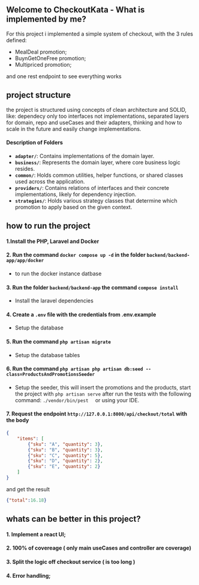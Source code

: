## Welcome to CheckoutKata -  What is implemented by me?

For this project i implemented a simple system of checkout, with the 3 rules defined: 
 - MealDeal promotion;
 - BuynGetOneFree promotion;
 - Multipriced promotion;

 and one rest endpoint to see everything works

## project structure

the project is structured using concepts of clean architecture and SOLID, like: dependecy only too interfaces not implementations, separated layers for domain, repo and useCases and their adapters, thinking and how to scale in the future and easily change implementations.

#### Description of Folders
- **`adapter/`**: Contains implementations of the domain layer.
- **`business/`**: Represents the domain layer, where core business logic resides.
- **`common/`**: Holds common utilities, helper functions, or shared classes used across the application.
- **`providers/`**: Contains relations of interfaces and their concrete implementations, likely for dependency injection.
- **`strategies/`**: Holds various strategy classes that determine which promotion to apply based on the given context.


## how to run the project

#### 1.Install the PHP, Laravel and Docker
#### 2. Run the command `docker compose up -d` in the folder `backend/backend-app/app/docker`
- to run the docker instance datbase
#### 3. Run the folder `backend/backend-app` the command `compose install`
- Install the laravel dependencies

#### 4. Create a `.env` file with the credentials from .env.example
- Setup the database

#### 5. Run the command `php artisan migrate`
- Setup the database tables

#### 6. Run the command `php artisan php artisan db:seed --class=ProductsAndPromotionsSeeder`
- Setup the seeder, this will insert the promotions and the products,  start the project with `php artisan serve` after run the tests with the following command: `./vendor/bin/pest  ` or using your IDE. 

#### 7. Request the endpoint `http://127.0.0.1:8000/api/checkout/total` with the body 
```json
{
    "items": [
        {"sku": "A", "quantity": 3},
        {"sku": "B", "quantity": 3},
        {"sku": "C", "quantity": 5},
        {"sku": "D", "quantity": 2},
        {"sku": "E", "quantity": 2}
    ]
}
 ```
 and get the result
 ```json
{"total":16.18}
 ```

## whats can be better in this project?

#### 1. Implement a react UI;
#### 2. 100% of covereage ( only main useCases and controller are coverage)
#### 3. Split the logic off checkout service ( is too long )
#### 4. Error handling;